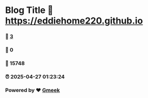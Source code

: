 # Blog Title :link: https://eddiehome220.github.io 
### :page_facing_up: [3](https://eddiehome220.github.io/tag.html) 
### :speech_balloon: 0 
### :hibiscus: 15748 
### :alarm_clock: 2025-04-27 01:23:24 
### Powered by :heart: [Gmeek](https://github.com/Meekdai/Gmeek)
